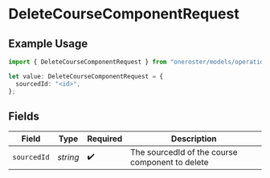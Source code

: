 # DeleteCourseComponentRequest

## Example Usage

```typescript
import { DeleteCourseComponentRequest } from "oneroster/models/operations";

let value: DeleteCourseComponentRequest = {
  sourcedId: "<id>",
};
```

## Fields

| Field                                           | Type                                            | Required                                        | Description                                     |
| ----------------------------------------------- | ----------------------------------------------- | ----------------------------------------------- | ----------------------------------------------- |
| `sourcedId`                                     | *string*                                        | :heavy_check_mark:                              | The sourcedId of the course component to delete |